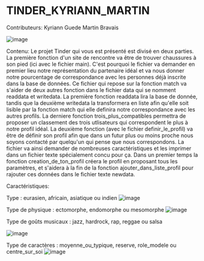 # TINDER_KYRIANN_MARTIN
Contributeurs:
Kyriann Guede
Martin Bravais

![image](https://user-images.githubusercontent.com/91455910/195779516-e678cae0-0664-40e8-adac-4798b31e1def.png)

 



Contenu:
Le projet Tinder qui vous est présenté est divisé en deux parties.
    La première fonction d'un site de rencontre va être de trouver chaussures à son pied  (ici avec le fichier main). C'est pourquoi le fichier va demander en premier lieu notre représentation du partenaire idéal et va nous donner notre pourcentage de correspondance avec les personnes déjà inscrite dans la base de données. Ce fichier qui repose sur la fonction match va s'aider de deux autres fonction dans le fichier data qui se nomment readdata et writedata. La première fonction readdata lira la base de donnée, tandis que la deuxième writedata la transformera en liste afin qu'elle soit lisible par la fonction match qui elle definira notre correspondance avec les autres profils. La derniere fonction trois_plus_compatibles permettra de proposer un classement des trois utlisateurs qui correspondent le plus à notre profil idéal.
    La deuxième fonction (avec le fichier definir_le_profil) va être de définir son profil afin que dans un futur plus ou moins proche nous soyons contacté par quelqu'un qui pense que nous correspondons. La fichier va ainsi demander de nombreuses caractéristiques et les imprimer dans un fichier texte spécialement concu pour ça. Dans un premier temps la fonction creation_de_ton_profil créera le profil en proposant tous les paramètres, et s'aidera à la fin de la fonction ajouter_dans_liste_profil pour rajouter ces données dans le fichier texte newdata.



Caractéristiques:

Type : eurasien, africain, asiatique ou indien
      ![image](https://user-images.githubusercontent.com/91455910/195777992-2faf34e5-663e-48e1-9a88-5c4cfbf31cfd.png)



Type de physique : ectomorphe, endomorphe ou mesomorphe
                ![image](https://user-images.githubusercontent.com/91455910/195777579-aaa01da7-00c6-4694-aad9-d23c92279ee0.png)


Type de goûts musicaux : jazz, hardrock, rap, reggae ou salsa

![image](https://user-images.githubusercontent.com/91455910/195778227-573bfd8e-c8a7-46ed-b198-5b5ad51d7ca9.png)



Type de caractères : moyenne_ou_typique, reserve, role_modele ou centre_sur_soi
                   ![image](https://user-images.githubusercontent.com/91455910/195778612-13aa2891-ad0f-47ac-a196-a57f79e75166.png)

